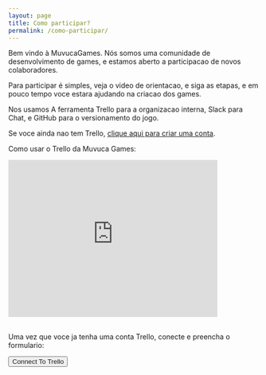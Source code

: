 ```yaml
---
layout: page
title: Como participar?
permalink: /como-participar/
---
```


Bem vindo à MuvucaGames. Nós somos uma comunidade de desenvolvimento de games, e estamos aberto a participacao de novos colaboradores.

Para participar é simples, veja o video de orientacao, e siga as etapas, e em pouco tempo voce estara ajudando na criacao dos games.

Nos usamos A ferramenta Trello para a organizacao interna, Slack para Chat, e GitHub para o versionamento do jogo.

Se voce ainda nao tem Trello, [clique aqui para criar uma conta]( https://trello.com/dibraga/recommend).


Como usar o Trello da Muvuca Games:
<div class="youtube-wrapper">
<iframe width="420" height="315" src="https://www.youtube.com/embed/u2iHXkhq5fQ" frameborder="0" allowfullscreen></iframe>
</div><br />

Uma vez que voce ja tenha uma conta Trello, conecte e preencha o formulario:

<button id="loggedout">
    <a id="connectLink">Connect To Trello</a>
</button>

<div>
<form id="entryform" action="javascript:submitEntryFormX()" hidden>
  Qual area voce pretende atuar:
  <br>
  <input type="radio" name="area" value="0" checked>Artes
  <br>
  <input type="radio" name="area" value="1">GameDesign
  <br>
  <input type="radio" name="area" value="2">Roteiro
  <br>
  <input type="radio" name="area" value="3">Programacao
  <br>
  <input type="radio" name="area" value="4">Nao sei
  <br>
  <input type="radio" name="area" value="5">Varias areas
  <br>
  <br>
  Comentario:
  <br>
  <textarea name="comment" rows="5" cols="30"></textarea>
  <br>
  <button >Enviar</button>
</form>
</div>

<div id="success" hidden>Sucesso, um admin te adiocionara em breve</div>

<script src="/assets/javascript/jquery.min.js"></script>
<script src="https://api.trello.com/1/client.js?key=3a73bd1b8143e3abe1126410ea9c53a5"></script>
<script src="/assets/javascript/trelloForm.js"></script>
